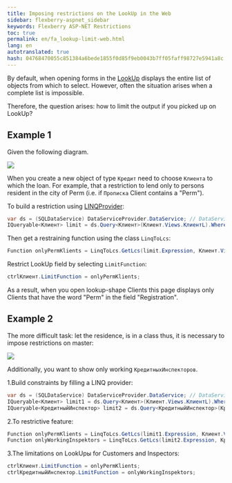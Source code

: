 ```yaml
---
title: Imposing restrictions on the LookUp in the Web
sidebar: flexberry-aspnet_sidebar
keywords: Flexberry ASP-NET Restrictions
toc: true
permalink: en/fa_lookup-limit-web.html
lang: en
autotranslated: true
hash: 04768470055c851384a6bede1855f0d85f9eb0043b7ff05faff98727e5941a8c
---
```


By default, when opening forms in the [LookUp](fa_lookup-overview.html) displays the entire list of objects from which to select. However, often the situation arises when a complete list is impossible.

Therefore, the question arises: how to limit the output if you picked up on LookUp?

## Example 1

Given the following diagram.

![](/images/pages/products/flexberry-aspnet/controls/lookup/filter-ex-diagram.png)

When you create a new object of type `Кредит` need to choose `Клиента` to which the loan. For example, that a restriction to lend only to persons resident in the city of Perm (i.e. if `Прописка` Client contains a "Perm").

To build a restriction using [LINQProvider](fo_linq-provider.html):

```csharp
var ds = (SQLDataService) DataServiceProvider.DataService; // DataServiceProvider is deprecated; inject IDataService instead
IQueryable<Клиент> limit = ds.Query<Клиент>(Клиент.Views.КлиентL).Where(klient => klient.Прописка.Contains("Perm"));
```

Then get a restraining function using the class `LinqToLcs`:

```csharp
Function onlyPermKlients = LinqToLcs.GetLcs(limit.Expression, Клиент.Views.КлиентL).LimitFunction;
```

Restrict LookUp field by selecting `LimitFunction`:

```csharp
ctrlКлиент.LimitFunction = onlyPermKlients;
```

As a result, when you open lookup-shape Clients this page displays only Clients that have the word "Perm" in the field "Registration".

## Example 2

The more difficult task: let the residence, is in a class thus, it is necessary to impose restrictions on master:

![](/images/pages/products/flexberry-aspnet/controls/lookup/kredit-diagramm.png)

Additionally, you want to show only working `КредитныхИнспекторов`.

1.Build constraints by filling a LINQ provider:

```csharp
var ds = (SQLDataService) DataServiceProvider.DataService; // DataServiceProvider is deprecated; inject IDataService instead
IQueryable<Клиент> limit1 = ds.Query<Клиент>(Клиент.Views.КлиентL).Where(klient => klient.Прописка.Город == "Perm");
IQueryable<КредитныйИнспектор> limit2 = ds.Query<КредитныйИнспектор>(КредитныйИнспектор.Views.КредитныйИнспекторL).Where(insp => insp.Работает);
```

2.To restrictive feature:

```csharp
Function onlyPermKlients = LinqToLcs.GetLcs(limit1.Expression, Клиент.Views.КлиентL).LimitFunction;
Function onlyWorkingInspektors = LinqToLcs.GetLcs(limit2.Expression, КредитныйИнспектор.Views.КредитныйИнспекторL).LimitFunction;
```

3.The limitations on LookUpы for Customers and Inspectors:

```csharp
ctrlКлиент.LimitFunction = onlyPermKlients;
ctrlКредитныйИнспектор.LimitFunction = onlyWorkingInspektors;
```




